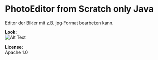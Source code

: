 # PhotoEditor from Scratch only Java 
Editor der Bilder mit z.B. jpg-Format bearbeiten kann.

**Look:**</br>
![Alt Text](https://s4.gifyu.com/images/diashow1.gif)

**License:**</br>
Apache 1.0
